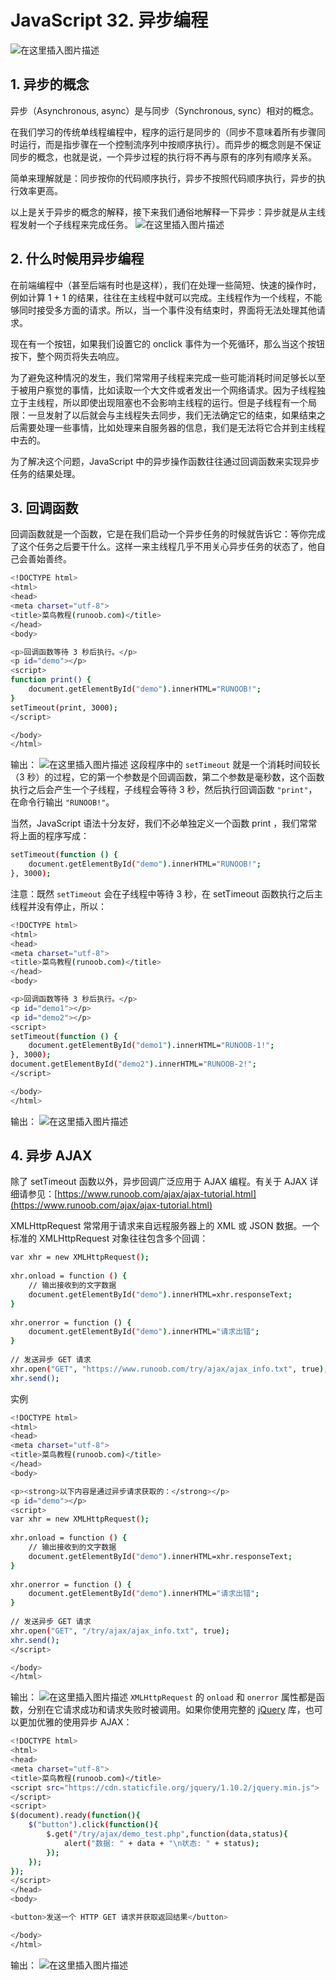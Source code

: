 #  JavaScript 32. 异步编程


![在这里插入图片描述](https://i-blog.csdnimg.cn/blog_migrate/03d2e9bc5c0bc5a891cd05e9591b506d.png)


##  1. 异步的概念
异步（Asynchronous, async）是与同步（Synchronous, sync）相对的概念。

在我们学习的传统单线程编程中，程序的运行是同步的（同步不意味着所有步骤同时运行，而是指步骤在一个控制流序列中按顺序执行）。而异步的概念则是不保证同步的概念，也就是说，一个异步过程的执行将不再与原有的序列有顺序关系。

简单来理解就是：同步按你的代码顺序执行，异步不按照代码顺序执行，异步的执行效率更高。

以上是关于异步的概念的解释，接下来我们通俗地解释一下异步：异步就是从主线程发射一个子线程来完成任务。
![在这里插入图片描述](https://i-blog.csdnimg.cn/blog_migrate/c3fd8ec0988c400d18f69459ebcb6e30.png)
## 2. 什么时候用异步编程
在前端编程中（甚至后端有时也是这样），我们在处理一些简短、快速的操作时，例如计算 1 + 1 的结果，往往在主线程中就可以完成。主线程作为一个线程，不能够同时接受多方面的请求。所以，当一个事件没有结束时，界面将无法处理其他请求。

现在有一个按钮，如果我们设置它的 onclick 事件为一个死循环，那么当这个按钮按下，整个网页将失去响应。

为了避免这种情况的发生，我们常常用子线程来完成一些可能消耗时间足够长以至于被用户察觉的事情，比如读取一个大文件或者发出一个网络请求。因为子线程独立于主线程，所以即使出现阻塞也不会影响主线程的运行。但是子线程有一个局限：一旦发射了以后就会与主线程失去同步，我们无法确定它的结束，如果结束之后需要处理一些事情，比如处理来自服务器的信息，我们是无法将它合并到主线程中去的。

为了解决这个问题，JavaScript 中的异步操作函数往往通过回调函数来实现异步任务的结果处理。

## 3. 回调函数
回调函数就是一个函数，它是在我们启动一个异步任务的时候就告诉它：等你完成了这个任务之后要干什么。这样一来主线程几乎不用关心异步任务的状态了，他自己会善始善终。

```bash
<!DOCTYPE html>
<html>
<head> 
<meta charset="utf-8"> 
<title>菜鸟教程(runoob.com)</title> 
</head>
<body>

<p>回调函数等待 3 秒后执行。</p>
<p id="demo"></p>
<script>
function print() {
    document.getElementById("demo").innerHTML="RUNOOB!";
}
setTimeout(print, 3000);
</script>

</body>
</html>
```
输出：
![在这里插入图片描述](https://i-blog.csdnimg.cn/blog_migrate/07798de9d5a757b536fc1bc807007998.gif#pic_center)
这段程序中的 `setTimeout` 就是一个消耗时间较长（3 秒）的过程，它的第一个参数是个回调函数，第二个参数是毫秒数，这个函数执行之后会产生一个子线程，子线程会等待 3 秒，然后执行回调函数 `"print"`，在命令行输出 `"RUNOOB!"`。

当然，JavaScript 语法十分友好，我们不必单独定义一个函数 print ，我们常常将上面的程序写成：

```bash
setTimeout(function () {
    document.getElementById("demo").innerHTML="RUNOOB!";
}, 3000);
```
注意：既然 `setTimeout` 会在子线程中等待 3 秒，在 setTimeout 函数执行之后主线程并没有停止，所以：

```bash
<!DOCTYPE html>
<html>
<head> 
<meta charset="utf-8"> 
<title>菜鸟教程(runoob.com)</title> 
</head>
<body>

<p>回调函数等待 3 秒后执行。</p>
<p id="demo1"></p>
<p id="demo2"></p>
<script>
setTimeout(function () {
    document.getElementById("demo1").innerHTML="RUNOOB-1!";
}, 3000);
document.getElementById("demo2").innerHTML="RUNOOB-2!";
</script>

</body>
</html>
```
输出：
![在这里插入图片描述](https://i-blog.csdnimg.cn/blog_migrate/f023648c27fa1c943e39f430c6de6f9a.gif#pic_center)

## 4. 异步 AJAX
除了 setTimeout 函数以外，异步回调广泛应用于 AJAX 编程。有关于 AJAX 详细请参见：[https://www.runoob.com/ajax/ajax-tutorial.html](https://www.runoob.com/ajax/ajax-tutorial.html)

XMLHttpRequest 常常用于请求来自远程服务器上的 XML 或 JSON 数据。一个标准的 XMLHttpRequest 对象往往包含多个回调：

```bash
var xhr = new XMLHttpRequest();
 
xhr.onload = function () {
    // 输出接收到的文字数据
    document.getElementById("demo").innerHTML=xhr.responseText;
}
 
xhr.onerror = function () {
    document.getElementById("demo").innerHTML="请求出错";
}
 
// 发送异步 GET 请求
xhr.open("GET", "https://www.runoob.com/try/ajax/ajax_info.txt", true);
xhr.send();
```
实例

```bash
<!DOCTYPE html>
<html>
<head> 
<meta charset="utf-8"> 
<title>菜鸟教程(runoob.com)</title> 
</head>
<body>

<p><strong>以下内容是通过异步请求获取的：</strong></p>
<p id="demo"></p>
<script>
var xhr = new XMLHttpRequest();
 
xhr.onload = function () {
    // 输出接收到的文字数据
    document.getElementById("demo").innerHTML=xhr.responseText;
}
 
xhr.onerror = function () {
    document.getElementById("demo").innerHTML="请求出错";
}
 
// 发送异步 GET 请求
xhr.open("GET", "/try/ajax/ajax_info.txt", true);
xhr.send();
</script>

</body>
</html>
```
输出：
![在这里插入图片描述](https://i-blog.csdnimg.cn/blog_migrate/a610d1f27e2d04a95d558076fefb36b1.png)
`XMLHttpRequest` 的 `onload` 和 `onerror` 属性都是函数，分别在它请求成功和请求失败时被调用。如果你使用完整的 [jQuery](https://jquery.com/) 库，也可以更加优雅的使用异步 AJAX：

```bash
<!DOCTYPE html>
<html>
<head>
<meta charset="utf-8">
<title>菜鸟教程(runoob.com)</title>
<script src="https://cdn.staticfile.org/jquery/1.10.2/jquery.min.js">
</script>
<script>
$(document).ready(function(){
	$("button").click(function(){
		$.get("/try/ajax/demo_test.php",function(data,status){
			alert("数据: " + data + "\n状态: " + status);
		});
	});
});
</script>
</head>
<body>

<button>发送一个 HTTP GET 请求并获取返回结果</button>

</body>
</html>
```
输出：
![在这里插入图片描述](https://i-blog.csdnimg.cn/blog_migrate/9255589cdb8274eb2e7bdb6e1efd3c9e.gif#pic_center)

